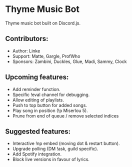 # Thyme Music Bot
Thyme music bot built on Discord.js.

## Contributors:
* Author:   Linke
* Support:  Matte, Gargle, ProfWho
* Sponsors: Zambini, Duckles, Glue, Madi, Sammy, Clock

## Upcoming features:
* Add reminder function.
* Specific !eval channel for debugging.
* Allow editing of playlists.
* Push to top button for added songs.
* Play song in position (!p Miserlou 5).
* Prune from end of queue / remove selected indices

## Suggested features:
* Interactive !np embed (moving dot & restart button).
* Upgrade polling (DM !ask, guild specific).
* Add Spotify integration.
* Block live versions in favour of lyrics.